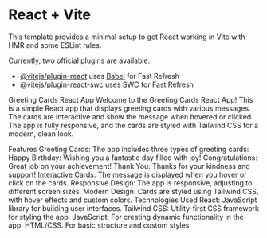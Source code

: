 # React + Vite

This template provides a minimal setup to get React working in Vite with HMR and some ESLint rules.

Currently, two official plugins are available:

- [@vitejs/plugin-react](https://github.com/vitejs/vite-plugin-react/blob/main/packages/plugin-react/README.md) uses [Babel](https://babeljs.io/) for Fast Refresh
- [@vitejs/plugin-react-swc](https://github.com/vitejs/vite-plugin-react-swc) uses [SWC](https://swc.rs/) for Fast Refresh



Greeting Cards React App
Welcome to the Greeting Cards React App! This is a simple React app that displays greeting cards with various messages. The cards are interactive and show the message when hovered or clicked. The app is fully responsive, and the cards are styled with Tailwind CSS for a modern, clean look.

Features
Greeting Cards: The app includes three types of greeting cards:
Happy Birthday: Wishing you a fantastic day filled with joy!
Congratulations: Great job on your achievement!
Thank You: Thanks for your kindness and support!
Interactive Cards: The message is displayed when you hover or click on the cards.
Responsive Design: The app is responsive, adjusting to different screen sizes.
Modern Design: Cards are styled using Tailwind CSS, with hover effects and custom colors.
Technologies Used
React: JavaScript library for building user interfaces.
Tailwind CSS: Utility-first CSS framework for styling the app.
JavaScript: For creating dynamic functionality in the app.
HTML/CSS: For basic structure and custom styles.
